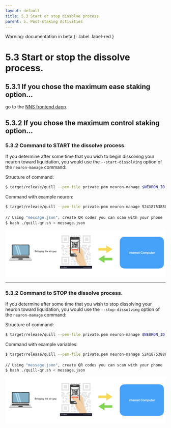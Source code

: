 ```yaml
---
layout: default
title: 5.3 Start or stop dissolve process
parent: 5. Post-staking Activities
---
```

Warning: documentation in beta
{: .label .label-red }

# 5.3 Start or stop the dissolve process.

## 5.3.1 If you chose the **maximum ease staking option**... 

go to the [NNS frontend dapp](https://nns.ic0.app/).

## 5.3.2 If you chose the **maximum control staking option**... 

### 5.3.2 Command to START the dissolve process.

If you determine after some time that you wish to begin dissolving your neuron toward liquidation, you would use the `--start-dissolving` option of the `neuron-manage` command:

Structure of command:
```bash
$ target/release/quill --pem-file private.pem neuron-manage $NEURON_ID --start-dissolving
```

Command with example neuron:
```bash
$ target/release/quill --pem-file private.pem neuron-manage 5241875388871980017 --start-dissolving

// Using "message.json", create QR codes you can scan with your phone
$ bash ./quill-qr.sh < message.json 
```

![image](../assets/images/qr-code-scan-2.png)

* * *
### 5.3.2 Command to STOP the dissolve process.

If you determine after some time that you wish to stop dissolving your neuron toward liquidation, you would use the `--stop-dissolving` option of the `neuron-manage` command:

Structure of command:
```bash
$ target/release/quill --pem-file private.pem neuron-manage $NEURON_ID --stop-dissolving
```

Command with example variables:
```bash
$ target/release/quill --pem-file private.pem neuron-manage 5241875388871980017 --stop-dissolving

// Using "message.json", create QR codes you can scan with your phone
$ bash ./quill-qr.sh < message.json 
```

![image](../assets/images/qr-code-scan-2.png)
